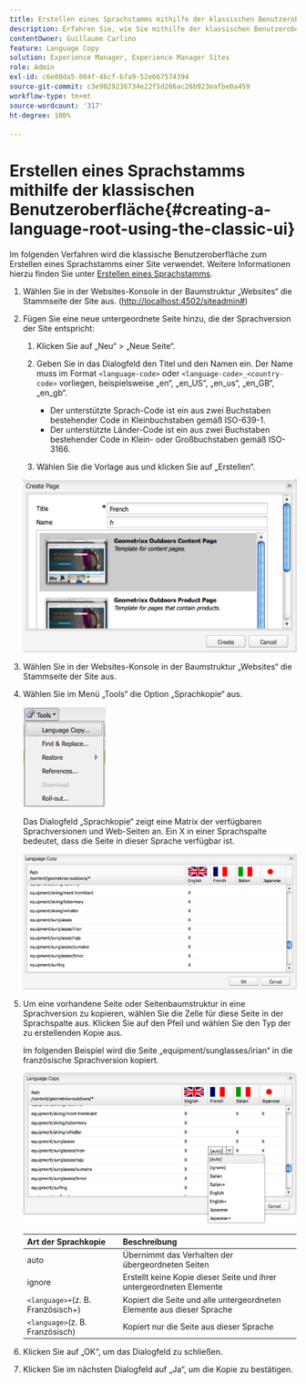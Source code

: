 ```yaml
---
title: Erstellen eines Sprachstamms mithilfe der klassischen Benutzeroberfläche
description: Erfahren Sie, wie Sie mithilfe der klassischen Benutzeroberfläche einen Sprachstamm in Adobe Experience Manager erstellen.
contentOwner: Guillaume Carlino
feature: Language Copy
solution: Experience Manager, Experience Manager Sites
role: Admin
exl-id: c6e00da5-804f-46cf-b7a9-52e667574394
source-git-commit: c3e9029236734e22f5d266ac26b923eafbe0a459
workflow-type: tm+mt
source-wordcount: '317'
ht-degree: 100%

---
```


# Erstellen eines Sprachstamms mithilfe der klassischen Benutzeroberfläche{#creating-a-language-root-using-the-classic-ui}

Im folgenden Verfahren wird die klassische Benutzeroberfläche zum Erstellen eines Sprachstamms einer Site verwendet. Weitere Informationen hierzu finden Sie unter [Erstellen eines Sprachstamms](/help/sites-administering/tc-prep.md#creating-a-language-root).

1. Wählen Sie in der Websites-Konsole in der Baumstruktur „Websites“ die Stammseite der Site aus. ([http://localhost:4502/siteadmin#](http://localhost:4502/siteadmin#))
1. Fügen Sie eine neue untergeordnete Seite hinzu, die der Sprachversion der Site entspricht:

   1. Klicken Sie auf „Neu“ > „Neue Seite“.
   1. Geben Sie in das Dialogfeld den Titel und den Namen ein. Der Name muss im Format `<language-code>` oder `<language-code>_<country-code>` vorliegen, beispielsweise „en“, „en_US“, „en_us“, „en_GB“, „en_gb“.

      * Der unterstützte Sprach-Code ist ein aus zwei Buchstaben bestehender Code in Kleinbuchstaben gemäß ISO-639-1.
      * Der unterstützte Länder-Code ist ein aus zwei Buchstaben bestehender Code in Klein- oder Großbuchstaben gemäß ISO-3166.

   1. Wählen Sie die Vorlage aus und klicken Sie auf „Erstellen“.

   ![newpagefr](assets/newpagefr.png)

1. Wählen Sie in der Websites-Konsole in der Baumstruktur „Websites“ die Stammseite der Site aus.
1. Wählen Sie im Menü „Tools“ die Option „Sprachkopie“ aus.

   ![toolslanguagecopy](assets/toolslanguagecopy.png)

   Das Dialogfeld „Sprachkopie“ zeigt eine Matrix der verfügbaren Sprachversionen und Web-Seiten an. Ein X in einer Sprachspalte bedeutet, dass die Seite in dieser Sprache verfügbar ist.

   ![languagecopydialog](assets/languagecopydialog.png)

1. Um eine vorhandene Seite oder Seitenbaumstruktur in eine Sprachversion zu kopieren, wählen Sie die Zelle für diese Seite in der Sprachspalte aus. Klicken Sie auf den Pfeil und wählen Sie den Typ der zu erstellenden Kopie aus.

   Im folgenden Beispiel wird die Seite „equipment/sunglasses/irian“ in die französische Sprachversion kopiert.

   ![languagecopydilogdropdown](assets/languagecopydilogdropdown.png)

   | Art der Sprachkopie | Beschreibung |
   |---|---|
   | auto | Übernimmt das Verhalten der übergeordneten Seiten |
   | ignore | Erstellt keine Kopie dieser Seite und ihrer untergeordneten Elemente |
   | `<language>+`(z. B. Französisch+) | Kopiert die Seite und alle untergeordneten Elemente aus dieser Sprache |
   | `<language>`(z. B. Französisch) | Kopiert nur die Seite aus dieser Sprache |

1. Klicken Sie auf „OK“, um das Dialogfeld zu schließen.
1. Klicken Sie im nächsten Dialogfeld auf „Ja“, um die Kopie zu bestätigen.
